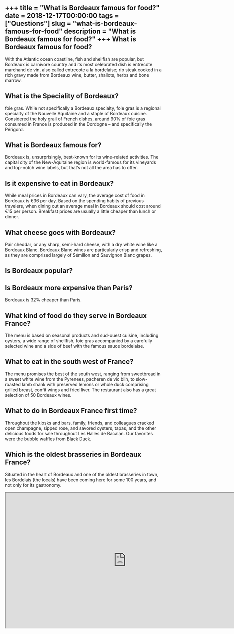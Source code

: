 +++
title = "What is Bordeaux famous for food?"
date = 2018-12-17T00:00:00
tags = ["Questions"]
slug = "what-is-bordeaux-famous-for-food"
description = "What is Bordeaux famous for food?"
+++
What is Bordeaux famous for food?
---------------------------------

With the Atlantic ocean coastline, fish and shellfish are popular, but Bordeaux is carnivore country and its most celebrated dish is entrecôte marchand de vin, also called entrecote a la bordelaise; rib steak cooked in a rich gravy made from Bordeaux wine, butter, shallots, herbs and bone marrow.

What is the Speciality of Bordeaux?
-----------------------------------

foie gras. While not specifically a Bordeaux specialty, foie gras is a regional specialty of the Nouvelle Aquitaine and a staple of Bordeaux cuisine. Considered the holy grail of French dishes, around 90% of foie gras consumed in France is produced in the Dordogne – and specifically the Périgord.

What is Bordeaux famous for?
----------------------------

Bordeaux is, unsurprisingly, best-known for its wine-related activities. The capital city of the New-Aquitaine region is world-famous for its vineyards and top-notch wine labels, but that’s not all the area has to offer.

Is it expensive to eat in Bordeaux?
-----------------------------------

While meal prices in Bordeaux can vary, the average cost of food in Bordeaux is €36 per day. Based on the spending habits of previous travelers, when dining out an average meal in Bordeaux should cost around €15 per person. Breakfast prices are usually a little cheaper than lunch or dinner.

What cheese goes with Bordeaux?
-------------------------------

Pair cheddar, or any sharp, semi-hard cheese, with a dry white wine like a Bordeaux Blanc. Bordeaux Blanc wines are particularly crisp and refreshing, as they are comprised largely of Sémillon and Sauvignon Blanc grapes.

Is Bordeaux popular?
--------------------

Is Bordeaux more expensive than Paris?
--------------------------------------

Bordeaux is 32% cheaper than Paris.

What kind of food do they serve in Bordeaux France?
---------------------------------------------------

The menu is based on seasonal products and sud-ouest cuisine, including oysters, a wide range of shellfish, foie gras accompanied by a carefully selected wine and a side of beef with the famous sauce bordelaise.

What to eat in the south west of France?
----------------------------------------

The menu promises the best of the south west, ranging from sweetbread in a sweet white wine from the Pyrenees, pacheren de vic bilh, to slow-roasted lamb shank with preserved lemons or whole duck comprising grilled breast, confit wings and fried liver. The restaurant also has a great selection of 50 Bordeaux wines.

What to do in Bordeaux France first time?
-----------------------------------------

Throughout the kiosks and bars, family, friends, and colleagues cracked open champagne, sipped rose, and savored oysters, tapas, and the other delicious foods for sale throughout Les Halles de Bacalan. Our favorites were the bubble waffles from Black Duck.

Which is the oldest brasseries in Bordeaux France?
--------------------------------------------------

Situated in the heart of Bordeaux and one of the oldest brasseries in town, les Bordelais (the locals) have been coming here for some 100 years, and not only for its gastronomy.

<iframe allow="accelerometer; autoplay; clipboard-write; encrypted-media; gyroscope; picture-in-picture" allowfullscreen="" class="__youtube_prefs__  epyt-is-override  no-lazyload" data-no-lazy="1" data-origheight="433" data-origwidth="770" data-skipgform_ajax_framebjll="" height="433" id="_ytid_62425" loading="lazy" src="https://www.youtube.com/embed/mFgZQaqAWhI?enablejsapi=1&autoplay=0&cc_load_policy=0&cc_lang_pref=&iv_load_policy=1&loop=0&modestbranding=0&rel=1&fs=1&playsinline=0&autohide=2&theme=dark&color=red&controls=1&" title="YouTube player" width="770"></iframe>